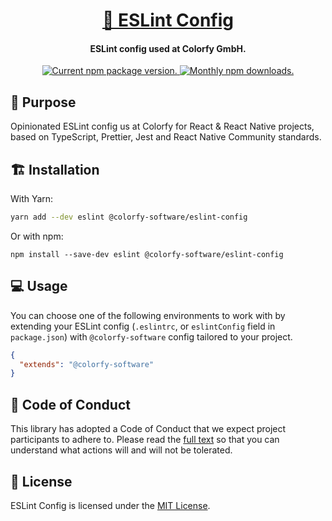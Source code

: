 <h1 align="center">
  <a href="https://colorfy-software.gitbook.io/eslint-config/" target="_blank" rel="noopener noreferrer">
    🔬 ESLint Config
  </a>
</h1>

<h4 align="center">
  <strong>ESLint config used at Colorfy GmbH.</strong>
</h4>

<p align="center">
  <!-- <a href="https://github.com/colorfy-software/eslint-config/actions">
    <img src="https://github.com/colorfy-software/eslint-config/workflows/Test%20Suite/badge.svg?branch=main" alt="Current GitHub Actions build status." />
  </a> -->
  <a href="https://www.npmjs.org/package/@colorfy-software/eslint-config">
    <img src="https://badge.fury.io/js/%40colorfy-software%2Feslint-config.svg" alt="Current npm package version." />
  </a>
  <a href="https://www.npmjs.org/package/@colorfy-software/eslint-config">
    <img src="https://img.shields.io/npm/dm/@colorfy-software/eslint-config.svg?maxAge=2592000" alt="Monthly npm downloads." />
  </a>
</p>

## 🎯 Purpose

Opinionated ESLint config us at Colorfy for React & React Native projects, based on TypeScript, Prettier, Jest and React
Native Community standards.

## 🏗️ Installation

With Yarn:

```bash
yarn add --dev eslint @colorfy-software/eslint-config
```

Or with npm:

```
npm install --save-dev eslint @colorfy-software/eslint-config
```

## 💻 Usage

You can choose one of the following environments to work with by extending your ESLint config (`.eslintrc`, or `eslintConfig` field in `package.json`) with `@colorfy-software` config tailored to your project.

```json
{
  "extends": "@colorfy-software"
}
```

## 💖 Code of Conduct

This library has adopted a Code of Conduct that we expect project participants to adhere to. Please read the [full text](https://github.com/colorfy-software/eslint-config/blob/master/CODE_OF_CONDUCT.md) so that you can understand what actions will and will not be tolerated.

## 📰 License

ESLint Config is licensed under the [MIT License](https://github.com/colorfy-software/eslint-config/blob/master/LICENSE).
